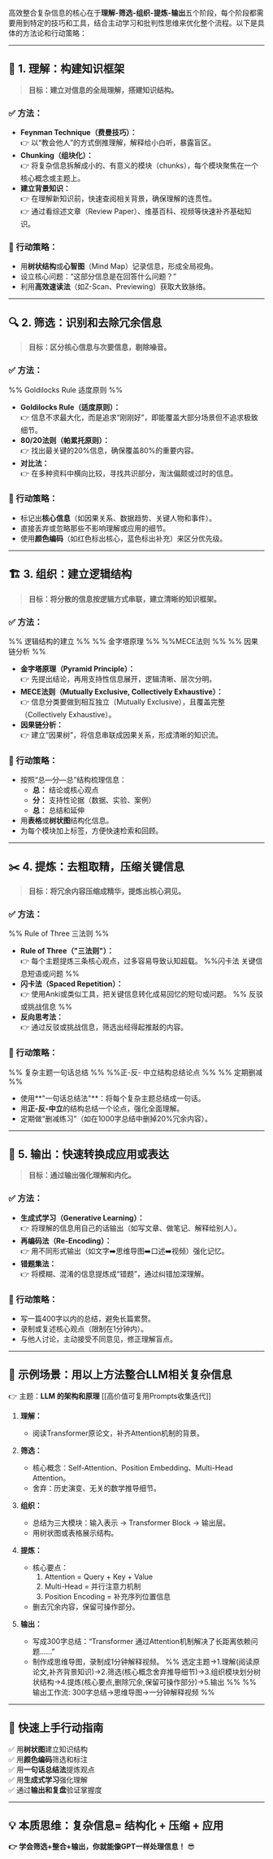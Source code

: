 高效整合复杂信息的核心在于**理解-筛选-组织-提炼-输出**五个阶段，每个阶段都需要用到特定的技巧和工具，结合主动学习和批判性思维来优化整个流程。以下是具体的方法论和行动策略：

---

## 🧠 **1. 理解：构建知识框架**

> **目标：建立对信息的全局理解，搭建知识结构。**

### ✅ 方法：

- **Feynman Technique（费曼技巧）：**  
    👉 以“教会他人”的方式倒推理解，解释给小白听，暴露盲区。
- **Chunking（组块化）：**  
    👉 将复杂信息拆解成小的、有意义的模块（chunks），每个模块聚焦在一个核心概念或主题上。
- **建立背景知识：**  
    👉 在理解新知识前，快速查阅相关背景，确保理解的连贯性。  
    👉 通过看综述文章（Review Paper）、维基百科、视频等快速补齐基础知识。

### 🚀 行动策略：

- 用**树状结构**或**心智图**（Mind Map）记录信息，形成全局视角。
- 设立核心问题：“这部分信息是在回答什么问题？”
- 利用**高效速读法**（如Z-Scan、Previewing）获取大致脉络。

---

## 🔍 **2. 筛选：识别和去除冗余信息**

> **目标：区分核心信息与次要信息，剔除噪音。**

### ✅ 方法：
%% Goldilocks Rule 适度原则 %%
- **Goldilocks Rule（适度原则）：**   
    👉 信息不求最大化，而是追求“刚刚好”，即能覆盖大部分场景但不追求极致细节。
- **80/20法则（帕累托原则）：**  
    👉 找出最关键的20%信息，确保覆盖80%的重要内容。
- **对比法：**  
    👉 在多种资料中横向比较，寻找共识部分，淘汰偏颇或过时的信息。

### 🚀 行动策略：

- 标记出**核心信息**（如因果关系、数据趋势、关键人物和事件）。
- 直接丢弃或忽略那些不影响理解或应用的细节。
- 使用**颜色编码**（如红色标出核心，蓝色标出补充）来区分优先级。

---

## 🏗️ **3. 组织：建立逻辑结构**

> **目标：将分散的信息按逻辑方式串联，建立清晰的知识框架。**

### ✅ 方法：
%% 逻辑结构的建立 %%
%% 金字塔原理 %%
%%MECE法则 %%
%% 因果链分析 %%

- **金字塔原理（Pyramid Principle）：**  
    👉 先提出结论，再用支持性信息展开，逻辑清晰、层次分明。
- **MECE法则（Mutually Exclusive, Collectively Exhaustive）：**  
    👉 信息分类要做到相互独立（Mutually Exclusive），且覆盖完整（Collectively Exhaustive）。
- **因果链分析：**  
    👉 建立“因果树”，将信息串联成因果关系，形成清晰的知识流。

### 🚀 行动策略：

- 按照“总—分—总”结构梳理信息：
    - **总：** 结论或核心观点
    - **分：** 支持性论据（数据、实验、案例）
    - **总：** 总结和延伸
- 用**表格**或**树状图**结构化信息。
- 为每个模块加上标签，方便快速检索和回顾。

---

## ✂️ **4. 提炼：去粗取精，压缩关键信息**

> **目标：将冗余内容压缩成精华，提炼出核心洞见。**

### ✅ 方法：
%% Rule of Three 三法则 %%
- **Rule of Three（"三法则"）：**  
    👉 每个主题提炼三条核心观点，过多容易导致认知超载。
%%闪卡法 关键信息短语或问题  %%
- **闪卡法（Spaced Repetition）：**  
    👉 使用Anki或类似工具，把关键信息转化成易回忆的短句或问题。
%% 反驳或挑战信息 %%
- **反向思考法：**  
    👉 通过反驳或挑战信息，筛选出经得起推敲的内容。

### 🚀 行动策略：
%% 复杂主题一句话总结 %%
%%正-反- 中立结构总结论点 %%
%% 定期删减 %%
- 使用**"一句话总结法"**：将每个复杂主题总结成一句话。
- 用**正-反-中立**的结构总结一个论点，强化全面理解。
- 定期做“删减练习”（如在1000字总结中删掉20%冗余内容）。

---

## 📝 **5. 输出：快速转换成应用或表达**

> **目标：通过输出强化理解和内化。**

### ✅ 方法：

- **生成式学习（Generative Learning）：**  
    👉 将理解的信息用自己的话输出（如写文章、做笔记、解释给别人）。
- **再编码法（Re-Encoding）：**  
    👉 用不同形式输出（如文字➡️思维导图➡️口述➡️视频）强化记忆。
- **错题集法：**  
    👉 将模糊、混淆的信息提炼成“错题”，通过纠错加深理解。

### 🚀 行动策略：

- 写一篇400字以内的总结，避免长篇累赘。
- 录制或复述核心观点（限制在1分钟内）。
- 与他人讨论，主动接受不同意见，修正理解盲点。

---

## 🎯 **示例场景：用以上方法整合LLM相关复杂信息**

👉 主题：**LLM 的架构和原理**  [[高价值可复用Prompts收集迭代]]

1. **理解：**
    
    - 阅读Transformer原论文，补齐Attention机制的背景。
2. **筛选：**
    
    - 核心概念：Self-Attention、Position Embedding、Multi-Head Attention。
    - 舍弃：历史演变、无关的数学推导细节。
3. **组织：**
    
    - 总结为三大模块：输入表示 → Transformer Block → 输出层。
    - 用树状图或表格展示结构。
4. **提炼：**
    
    - 核心要点：
        1. Attention = Query + Key + Value
        2. Multi-Head = 并行注意力机制
        3. Position Encoding = 补充序列位置信息
    - 删去冗余内容，保留可操作部分。
5. **输出：**
    
    - 写成300字总结：“Transformer 通过Attention机制解决了长距离依赖问题……”
    - 制作成思维导图，录制成1分钟解释视频。
%% 选定主题->1.理解(阅读原论文,补齐背景知识)->2.筛选(核心概念舍弃推导细节)->3.组织模块划分树状结构->4.提炼(核心要点,删除冗余,保留可操作部分)->5.输出 %%
%% 输出工作流: 300字总结->思维导图->一分钟解释视频 %%

---

## 🚀 **快速上手行动指南**

✅ 用**树状图**建立知识结构  
✅ 用**颜色编码**筛选和标注  
✅ 用**一句话总结法**提炼观点  
✅ 用**生成式学习**强化理解  
✅ 通过**输出和复盘**验证掌握度

---

## 💡 **本质思维：复杂信息= 结构化 + 压缩 + 应用**

**👉 学会筛选+整合+输出，你就能像GPT一样处理信息！** 😎